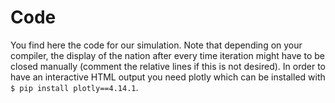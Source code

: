 # Code
You find here the code for our simulation. Note that depending on your compiler, the display of the nation after every time iteration might have to be closed manually (comment the relative lines if this is not desired). In order to have an interactive HTML output you need plotly which can be installed with `$ pip install plotly==4.14.1`.
